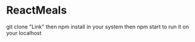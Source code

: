 # ReactMeals
git clone "Link"
then npm install in your system 
then npm start to run it on your localhost
